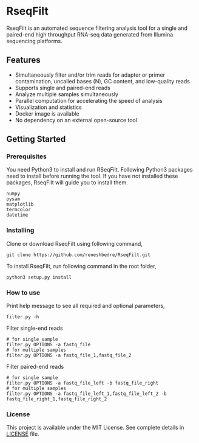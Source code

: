 # RseqFilt
RseqFilt is an automated sequence filtering analysis tool for a single and paired-end high throughput RNA-seq data generated from Illumina sequencing platforms.

## Features
- Simultaneously filter and/or trim reads for adapter or primer contamination, uncalled bases (N), GC content, and low-quality reads
- Supports single and paired-end reads
- Analyze multiple samples simultaneously
- Parallel computation for accelerating the speed of analysis
- Visualization and statistics
- Docker image is available
- No dependency on an external open-source tool

## Getting Started

### Prerequisites
You need Python3 to install and run RSeqFilt. Following Python3 packages need to install before running the tool. If you have not installed these packages, RseqFilt will guide you to install them.

```
numpy
pysam
matplotlib
termcolor
datetime
```

### Installing

Clone or download RseqFilt using following command,

```
git clone https://github.com/reneshbedre/RseqFilt.git
```

To install RseqFilt, run following command in the root folder,

```
python3 setup.py install
```

### How to use

Print help message to see all required and optional parameters,

```
filter.py -h
```

Filter single-end reads

```
# for single sample
filter.py OPTIONS -a fastq_file
# for multiple samples
filter.py OPTIONS -a fastq_file_1,fastq_file_2
```

Filter paired-end reads
```
# for single sample
filter.py OPTIONS -a fastq_file_left -b fastq_file_right
# for multiple samples
filter.py OPTIONS -a fastq_file_left_1,fastq_file_left_2 -b fastq_file_right_1,fastq_file_right_2
```

### License

This project is available under the MIT License. See complete details in [LICENSE](LICENSE) file.
